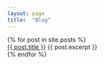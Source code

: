 ```yaml
---
layout: page
title:  "Blog"
---
```



<div class="row">
  {% for post in site.posts %}
    <div class="col-sm">
      <a class="btn btn-primary" href="{{ post.url }}">{{ post.title }}</a>
      {{ post.excerpt }}
    </div>
  {% endfor %}
</div>